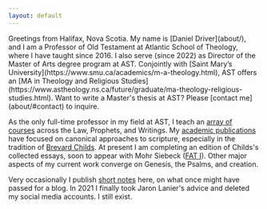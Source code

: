 ```yaml
---
layout: default
---
```


<div class="lead pretty-links">
  Greetings from Halifax, Nova Scotia. My name is [Daniel Driver](about/), and I am a Professor of Old Testament at Atlantic School of Theology, where I have taught since 2016. I also serve (since 2022) as Director of the Master of Arts degree program at AST. Conjointly with [Saint Mary’s University](https://www.smu.ca/academics/m-a-theology.html), AST offers an [MA in Theology and Religious Studies](https://www.astheology.ns.ca/future/graduate/ma-theology-religious-studies.html). Want to write a Master's thesis at AST? Please [contact me](about/#contact) to inquire.

  As the only full-time professor in my field at AST, I teach an [array of courses](courses/) across the Law, Prophets, and Writings.
  My [academic publications](work/) have focused on canonical approaches to scripture, especially in the tradition of [Brevard Childs](bsc/). At present I am completing an edition of Childs's collected essays, soon to appear with Mohr Siebeck ([FAT I](https://www.mohrsiebeck.com/en/monograph-series/forschungen-zum-alten-testament-fat)).
  Other major aspects of my current work converge on Genesis, the Psalms, and creation.

  Very occasionally I publish [short notes](notes/) here, on what once might have passed for a blog. In 2021 I finally took Jaron Lanier's advice and deleted my social media accounts. I still exist.

</div>
